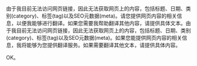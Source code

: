 由于我目前无法访问网页链接，因此无法获取网页上的内容，包括标题、日期、类别(category)、标签(tag)以及SEO元数据(meta)。请您提供网页内容的相关信息，以便我能够进行翻译。如果您需要我帮助翻译其他内容，请提供具体文本。由于我目前无法访问网页链接，因此无法获取网页上的内容，包括标题、日期、类别(category)、标签(tag)以及SEO元数据(meta)。如果您能提供网页内容的相关信息，我将能够为您提供翻译服务。如果需要翻译其他文本，请提供具体内容。 

OK。